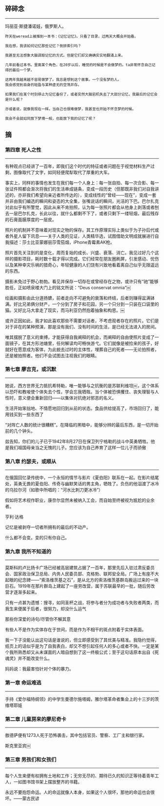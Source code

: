 ## 碎碎念
-----


玛丽亚·斯捷潘诺娃，俄罗斯人。
```
昨天在weread上被推到一本书：《记忆记忆》。只看了目录，过两天大概会开始看。

我在想，我该如何记忆那些记忆？倒排索引吗？

我甚至无法想象大脑调取记忆的方式。但是它们却又确确实实地翻涌上来。

几年前看过本书。里面某个角色，在20岁以后，睡觉的时候是不会做梦的。ta非常怀念自己记得的最后一个梦。

这两年我越来越不容易做梦了。我总是想到这个故事。一个没有梦的人。
我会感觉到自身的轻盈与某种虚无的空荡并存。

如果我们在某个时刻停止为记忆备份了，或者突然大脑宕机失去了大部分记忆，我最后的记忆会是什么呢？

亦或者说，就像我现在一样。当自己也很难做梦，我甚至也开始不怀念梦的时候。

我会不会就如同放下梦境一般，也能放下我的记忆了呢？

```


## 摘

### 第四章 死人之性
---
 
有种观点已经讲了一百年，即我们这个时代的特征或者问题在于视觉材料生产过剩，图像取代了文字，如同轻便爬犁取代了厚重的大车。
 
 
事实上，同样的事情也发生在我们每一个人身上：每一张自拍、每一次合影、每一张证件照都会渐次将我们的生活串成链条，变成一段历史（但那既非我们对自我讲述的，亦非我们希望向亲近者所传达的），变成线性的“曾经——现在”，变成一套并非由我们编选的瞬间和姿态的大全集，张嘴说话的瞬间，光洁的下巴。巴尔扎克对此似乎有所警觉，因此从来不肯拍照，认为每一张照片都会从他身上剥落或者刨去一层巴尔扎克，长此以往，就什么都剩不下了，或者只剩下一缕轻烟，最后残存的石膏面膜厚度的一层皮。
 
 
照片的机制并不意味着对现实之物的保存。其工作原理实际上类似于为子孙后代或者外星人留下讯息——关于人类的见证，人类精华选，试图借助文明成就展进行自我描述：莎士比亚蒙娜丽莎雪茄烟，iPhone青霉素AK枪。
 
 
照片首先关注到的是变化，周而复始的成长、兴盛、衰落、消亡。我见过好几个这样的摄影项目，耗时数十载才得以完成。它们经常在朋友圈刷屏，引发感动、忧伤以及某种幸灾乐祸的猎奇心，年轻健康的人们饶有兴致地看着离自己似乎无限遥远的东西。
 
 
摄影未免过于野心勃勃。看见并保存一切存在或曾经存在之物，或许只有“祂”能够胜任，正如喷泉楼大门上的铭文所说：“Deus conservat omnia”￼
 
 
绘画和摄影由此分道扬镳，前者走向不可避免的衰落和终结，后者则赚得盆满钵满。好比兄弟俩分财产，一个分到了房子和花园，另一个只分到一只装在口袋里的猫。又好比马大拿走了现实，而马利亚仍然抱着抽象和构思。￼
 
 
或许正因如此，我才如此喜欢那些不需要对话者，不考虑观者存在的照片。它们是对于非在的某种预演，那是没有我们、没有时间的生活，是已经无法进入的房间。
 
 
唯其摆脱了意义的束缚，才能获得自我阐释的机会，而阐释的自由使照片变成了一面镜子，在其方形池塘里，任何解读均可畅快游弋。它们就像是被捡来的孩子，好就好在愿意成为客体，为此蜕去过时的主体性，埋葬自己的死者——无论拍照者，还是被拍照者。他们不会试图去注视我们的眼睛。
 
### 第七章 廖吉克，或沉默
----
 
她说，西方世界无力抵抗希特勒，唯一能够与之抗衡的是苏联利维坦￼，这个体系以恐吓和教唆使个体失去个性，学会忘我牺牲。当个体被恐惧攫住、丧失理智与人性时，意义便会重新回归——以集体对抗绝对邪恶的名义。
 
 
生活开始笨拙地、不情愿地回归到从前的状态。食品供给提高了，市场回归了，能用钱买到一些东西了
 
 
“对阵亡人数的统计很糟糕”。在降临的黑暗中，能够分辨的最后东西，是一切开始前的几个钟头。
 
 
兹告知，你们的儿子已于1942年8月27日在保卫列宁格勒的战斗中英勇牺牲。他是我们祖国母亲当之无愧的儿子。您应该为自己养育了这样一位儿子而骄傲
 
### 第八章 约瑟夫，或顺从
----

 
在俄国回忆录传统中，一个永恒的情节与影片《夏伯阳》联系在一起。在影片结尾处，英勇无畏的夏伯阳、传奇与幽默笑话的男主角，牺牲了。负伤的他泅渡了冰冷的乌拉尔河（如歌中所唱的：“河水比刺刀更冰冷”）
 
 
假如将艺术视作职业，康奈尔显然未被纳入工会，而自始至终被视为尴尬的业余者。
 
 
亨利·达格
 
 
记忆是被剥夺一切者所拥有的最后的不动产。
 
 
什么都不会变。变的只有你自己。
 
### 第九章 我所不知道的
-----
 
莫斯科的卢比扬卡广场已经被高层建筑占据了一百年，那里先后入驻过肃反委员会、国家政治保卫总局、内务人民委员部、克格勃、联邦安全局。广场上有座不大起眼的纪念碑——“索洛维茨基之石”，是从北方的索洛维茨基群岛搬运过来的一块巨石。1919年在那片群岛上建起了一座劳改营，属于苏联最早的一批，随后劳改营才逐渐多起来。
 
 
只有一点甚为遗憾：搜寻，如同圣杯之战，将参与者分为成功者与失败者两类，而我生来便属于后者，很努力，却没什么运气
 
 
那些你深爱的诗句/尽管你不解其意
 
 
有些人不是作为实体存在于世间，而是作为不相干的斑点附着于实体表面。
 
 
我一下子没能认出这句话是谁说的，但立即感受到了其优美与精准。我隐约觉得，纸页上的话似乎是为了自我表白，却又不想引起任何人的多心或者不快。一定是某个我所熟悉却又从未谋面的人暗自想到了这一终极公式；至于这句话原本出自《死魂灵》并不能改变什么。
 
 
妈妈说：我最害怕针对个体的暴力。
 
### 第一章 命运难逃
-----
 
手持《爱尔福特纲领》的中学生曼德尔施塔姆，雅尔塔革命者集会上的十三岁的茨维塔耶娃
 
### 第二章 儿童房来的廖尼奇卡
-----
 
敖德萨便有1273人死于恐怖袭击，其中包括官员、警察、工厂主和银行家。
 
 
斯克里亚宾￼
 
### 第三章 男孩们和女孩们
----
 
每个人生来便有权拥有土地和工作；无穷无尽的、期待已久的知识正等待着青年工人，一如图书馆书架上摆放整齐的书籍。
 
 
永远不要抱怨命运。人的命运就像人本身，如果这个人很坏，那他的命运也会很坏。——蒙古民谚
    

